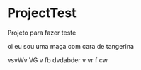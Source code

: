 # ProjectTest
Projeto para fazer teste

oi eu sou uma maça com cara de tangerina

vsvWv
	VG v fb
dvdabder
v
vr
f
cw



